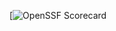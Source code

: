 [![OpenSSF Scorecard](https://api.securityscorecards.dev/projects/github.com/tannerlang/COP3003FinalProject)
